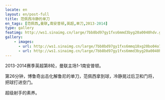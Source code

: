```yaml
---
locate: en
layout: en/post-full
title: 范佩西冷静的单刀
en_tags: [范佩西,曼联,南安普顿,英超,单刀,2013-2014]
type: gallery
featimg: http://ws1.sinaimg.cn/large/7bb8bd97gy1fxs6mmd3byg20a0040hdv.gif
gallery:
    - images:
      - url: http://ws1.sinaimg.cn/large/7bb8bd97gy1fxs6mmq18xg20bo04o7wj.gif
      - url: http://ws1.sinaimg.cn/large/7bb8bd97gy1fxs6mmd3byg20a0040hdv.gif
---
```


2013-2014赛季英超第8轮，曼联主场1-1南安普顿。

第26分钟，博鲁奇出击化解鲁尼的单刀，范佩西拿到球，冷静晃过后卫和门将，把球打进空门。

超级射手的素养。